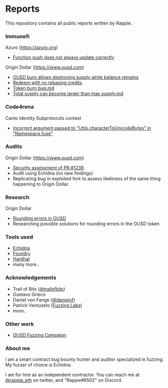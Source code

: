 # Reports
This repository contains all public reports written by Rappie.

### Immunefi
Azuro (https://azuro.org)
- [Function push does not always update correctly](https://github.com/rappie/reports/blob/main/immunefi/Azuro%20-%20Function%20push%20does%20not%20always%20update%20correctly.md)

Origin Dollar (https://www.ousd.com)
- [OUSD burn allows destroying supply while balance remains](https://github.com/rappie/reports/blob/main/immunefi/Origin%20Dollar%20-%20OUSD%20burn%20allows%20destroying%20supply%20while%20balance%20remains.md)
- [Redeem with no rebasing credits](https://github.com/rappie/reports/blob/main/immunefi/Origin%20Dollar%20-%20Redeem%20with%20no%20rebasing%20credits.md)
-  [Token burn bug.md](https://github.com/rappie/reports/blob/main/immunefi/Origin%20Dollar%20-%20Token%20burn%20bug)
-  [Total supply can become larger than max supply.md](https://github.com/rappie/reports/blob/main/immunefi/Origin%20Dollar%20-%20Total%20supply%20can%20become%20larger%20than%20max%20supply)

### Code4rena
Canto Identity Subprotocols contest
-  [Incorrect argument passed to "Utils.characterToUnicodeBytes" in "Namespace.fuse"](https://github.com/code-423n4/2023-03-canto-identity-findings/issues/101)


### Audits
Origin Dollar (https://www.ousd.com)
- [Security assessment of PR #1239](https://github.com/rappie/reports/blob/main/audits/Origin%20Dollar%20-%20Security%20assessment%20of%20PR%20%231239.md).
- Audit using Echidna (no new findings)
- Replicating bug in exploited fork to assess likeliness of the same thing happening to Origin Dollar.

### Research
Origin Dollar
- [Rounding errors in OUSD](https://github.com/rappie/reports/blob/main/research/Rounding%20errors%20in%20OUSD.md)
- Researching possible solutions for rounding errors in the OUSD token

### Tools used
- [Echidna](https://github.com/crytic/echidna)
- [Foundry](https://github.com/foundry-rs/foundry)
- [Hardhat](https://github.com/NomicFoundation/hardhat)
- many more..

### Acknowledgements
- Trail of Bits ([@trailofbits](https://twitter.com/trailofbits))
- Gustavo Grieco
- Daniel von Fange ([@danielvf](https://twitter.com/danielvf))
- Patrick Ventuzelo ([Fuzzing Labs](https://www.youtube.com/channel/UCGD1Qt2jgnFRjrfAITGdNfQ))
- more..

### Other work
- [OUSD Fuzzing Campaign](https://github.com/rappie/origindollar-fuzzing-public)

### About me
I am a smart contract bug bounty hunter and auditor specialized in fuzzing. My fuzzer of choice is Echidna.

I am for hire as an independent contractor. You can reach me at [@rappie_eth](https://twitter.com/rappie_eth) on twitter, and "Rappie#6502" on Discord.
